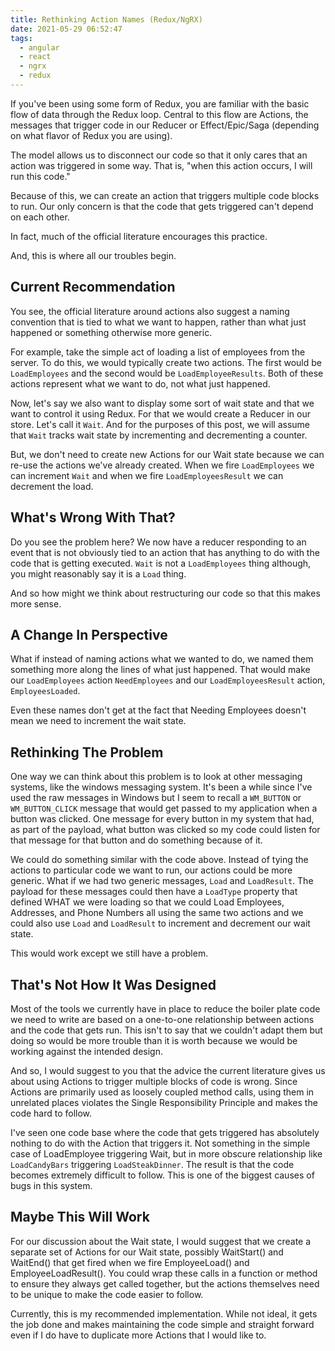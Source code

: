```yaml
---
title: Rethinking Action Names (Redux/NgRX)
date: 2021-05-29 06:52:47
tags:
  - angular
  - react
  - ngrx
  - redux
---
```


If you've been using some form of Redux, you are familiar with the basic flow of data through the Redux loop. Central to this flow are Actions, the messages that trigger code in our Reducer or Effect/Epic/Saga (depending on what flavor of Redux you are using).

The model allows us to disconnect our code so that it only cares that an action was triggered in some way.  That is, "when this action occurs, I will run this code."

Because of this, we can create an action that triggers multiple code blocks to run. Our only concern is that the code that gets triggered can't depend on each other.

In fact, much of the official literature encourages this practice.

And, this is where all our troubles begin.

<!-- more -->

## Current Recommendation

You see, the official literature around actions also suggest a naming convention that is tied to what we want to happen, rather than what just happened or something otherwise more generic.

For example, take the simple act of loading a list of employees from the server. To do this, we would typically create two actions.  The first would be `LoadEmployees` and the second would be `LoadEmployeeResults`. Both of these actions represent what we want to do, not what just happened.

Now, let's say we also want to display some sort of wait state and that we want to control it using Redux.  For that we would create a Reducer in our store.  Let's call it `Wait`. And for the purposes of this post, we will assume that `Wait` tracks wait state by incrementing and decrementing a counter.

But, we don't need to create new Actions for our Wait state because we can re-use the actions we've already created. When we fire `LoadEmployees` we can increment `Wait` and when we fire `LoadEmployeesResult` we can decrement the load.

## What's Wrong With That?

Do you see the problem here? We now have a reducer responding to an event that is not obviously tied to an action that has anything to do with the code that is getting executed. `Wait` is not a `LoadEmployees` thing although, you might reasonably say it is a `Load` thing.

And so how might we think about restructuring our code so that this makes more sense.

## A Change In Perspective

What if instead of naming actions what we wanted to do, we named them something more along the lines of what just happened.  That would make our `LoadEmployees` action `NeedEmployees` and our `LoadEmployeesResult` action, `EmployeesLoaded`.

Even these names don't get at the fact that Needing Employees doesn't mean we need to increment the wait state.

## Rethinking The Problem

One way we can think about this problem is to look at other messaging systems, like the windows messaging system. It's been a while since I've used the raw messages in Windows but I seem to recall a `WM_BUTTON` or `WM_BUTTON_CLICK` message that would get passed to my application when a button was clicked.  One message for every button in my system that had, as part of the payload, what button was clicked so my code could listen for that message for that button and do something because of it.

We could do something similar with the code above. Instead of tying the actions to particular code we want to run, our actions could be more generic.
What if we had two generic messages, `Load` and `LoadResult`. The payload for these messages could then have a `LoadType` property that defined WHAT we were loading so that we could Load Employees, Addresses, and Phone Numbers all using the same two actions and we could also use `Load` and `LoadResult` to increment and decrement our wait state.

This would work except we still have a problem.

## That's Not How It Was Designed

Most of the tools we currently have in place to reduce the boiler plate code we need to write are based on a one-to-one relationship between actions and the code that gets run. This isn't to say that we couldn't adapt them but doing so would be more trouble than it is worth because we would be working against the intended design.

And so, I would suggest to you that the advice the current literature gives us about using Actions to trigger multiple blocks of code is wrong. Since Actions are primarily used as loosely coupled method calls, using them in unrelated places violates the Single Responsibility Principle and makes the code hard to follow.

I've seen one code base where the code that gets triggered has absolutely nothing to do with the Action that triggers it. Not something in the simple case of LoadEmployee triggering Wait, but in more obscure relationship like `LoadCandyBars` triggering `LoadSteakDinner`.  The result is that the code becomes extremely difficult to follow. This is one of the biggest causes of bugs in this system.

## Maybe This Will Work

For our discussion about the Wait state, I would suggest that we create a separate set of Actions for our Wait state, possibly WaitStart() and WaitEnd() that get fired when we fire EmployeeLoad() and EmployeeLoadResult(). You could wrap these calls in a function or method to ensure they always get called together, but the actions themselves need to be unique to make the code easier to follow.

Currently, this is my recommended implementation. While not ideal, it gets the job done and makes maintaining the code simple and straight forward even if I do have to duplicate more Actions that I would like to.
